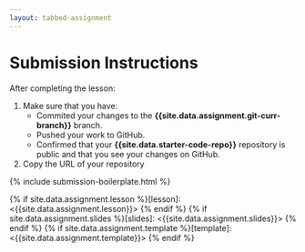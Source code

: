 ```yaml
---
layout: tabbed-assignment
---
```


# Submission Instructions

After completing the lesson:

1. Make sure that you have:
   - Commited your changes to the **{{site.data.assignment.git-curr-branch}}** branch.
   - Pushed your work to GitHub.
   - Confirmed that your **{{site.data.starter-code-repo}}** repository is public and that you see your changes on GitHub.
1. Copy the URL of your repository

{% include submission-boilerplate.html %}

<!-- Don't edit links here, change them in _data/assignment.yml instead, -->

{% if site.data.assignment.lesson   %}[lesson]: <{{site.data.assignment.lesson}}>     {% endif %}
{% if site.data.assignment.slides   %}[slides]:   <{{site.data.assignment.slides}}>   {% endif %}
{% if site.data.assignment.template %}[template]: <{{site.data.assignment.template}}> {% endif %}
